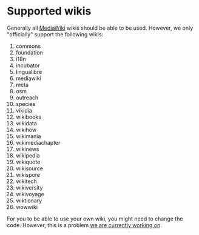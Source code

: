 # Supported wikis

Generally all [MediaWiki](https://mediawiki.org/) wikis should be able to be used. However, we only "officially" support the following wikis:

1. commons
2. foundation
3. i18n
4. incubator
5. lingualibre
6. mediawiki
7. meta
8. osm
9. outreach
10. species
11. vikidia
12. wikibooks
13. wikidata
14. wikihow
15. wikimania
16. wikimediachapter
17. wikinews
18. wikipedia
19. wikiquote
20. wikisource
21. wikispore
22. wikitech
23. wikiversity
24. wikivoyage
25. wiktionary
26. wowwiki

For you to be able to use your own wiki, you might need to change the code. However, this is a problem [we are currently working on](https://github.com/ElBe-Plaq/wikibot/issues/1).
